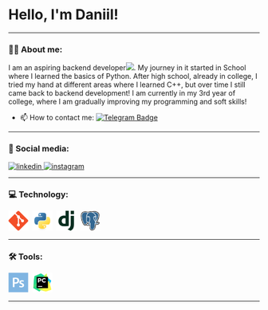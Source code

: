 # Hello, I'm Daniil!

---

### :man_technologist: About me:

I am an aspiring backend developer<img src="https://media.giphy.com/media/WUlplcMpOCEmTGBtBW/giphy.gif" width="30px">. My journey in it started in School where I learned the basics of Python. After high school, already in college, I tried my hand at different areas where I learned C++, but over time I still came back to backend development! I am currently in my 3rd year of college, where I am gradually improving my programming and soft skills!


- :mailbox: How to contact me: [![Telegram Badge](https://img.shields.io/badge/-drikdaniil-blue?style=flat&logo=Telegram&logoColor=white)](https://t.me/drikexe)

---

### 🤝 Social media:

  <div id="badges">
    <a href="https://www.linkedin.com/in/daniil-drik-67687b210/" target="_blank">
      <img src="https://cdn-icons-png.flaticon.com/512/2504/2504799.png" width="40" height="40" alt="linkedin" />
    </a>
    <a href="https://www.instagram.com/drik.exe/" target="_blank">
      <img src="https://www.cdnlogo.com/logos/i/32/instagram-icon.svg" width="40" height="40" alt="instagram" />
    </a>
  </div>

---

### 💻 Technology:

<div>
  <img src="https://github.com/devicons/devicon/blob/master/icons/git/git-original.svg" title="git" alt="git" width="40" height="40"/>&nbsp;
  <img src="https://github.com/devicons/devicon/blob/master/icons/python/python-original.svg" title="python" alt="python" width="40" height="40"/>&nbsp;
  <img src="https://github.com/devicons/devicon/blob/master/icons/django/django-plain.svg" title="django" alt="django" width="40" height="40"/>&nbsp;
  <img src="https://github.com/devicons/devicon/blob/master/icons/postgresql/postgresql-original.svg" title="postgresql" alt="postgresql" width="40" height="40"/>&nbsp;
</div>

---

### 🛠 Tools:

<div>
  <img src="https://github.com/devicons/devicon/blob/master/icons/photoshop/photoshop-plain.svg" title="photoshop" alt="photoshop" width="40" height="40"/>&nbsp;
  <img src="https://github.com/devicons/devicon/blob/master/icons/pycharm/pycharm-original.svg" title="pycharm" alt="redis" width="40" height="40"/>&nbsp;
</div>

---

